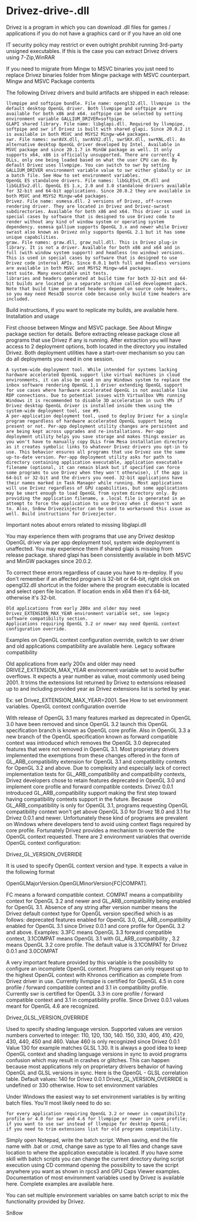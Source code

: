 # Drivez-drive-.dll
Drivez is a program in which you can download .dll files for games / applications if you do not have a graphics card or if you have an old one


IT security policy may restrict or even outright prohibit running 3rd-party unsigned executables. If this is the case you can extract Drivez drivers using 7-Zip,WinRAR

If you need to migrate from Mingw to MSVC binaries you just need to replace Drivez binaries folder from Mingw package with MSVC counterpart.
Mingw and MSVC Package contents

The following Drivez drivers and build artifacts are shipped in each release:

    llvmpipe and softpipe bundle. File name: opengl32.dll. llvmpipe is the default desktop OpenGL driver. Both llvmpipe and softpipe are available for both x86 and x64. softpipe can be selected by setting environment variable GALLIUM_DRIVER=softpipe.
    GLAPI shared library. File name: libglapi.dll. Required by llvmpipe, softpipe and swr if Drivez is built with shared glapi. Since 20.0.2 it is available in both MSVC and MSYS2 Mingw-w64 packages.
    swr. File names: swrAVX.dll, swrAVX2.dll, swrSKX.dll, swrKNL.dll. An alternative desktop OpenGL driver developed by Intel. Available in MSVC package and since 20.1.7 in MinGW package as well. It only supports x64, x86 is officially unsupported. There are currently 4 DLLs, only one being loaded based on what the user CPU can do. By default Drivez uses llvmpipe. You can switch to swr by setting GALLIUM_DRIVER environment variable value to swr either globally or in a batch file. See How to set environment variables.
    OpenGL ES standalone drivers. File names: libGLESv1_CM.dll and libGLESv2.dll. OpenGL ES 1.x, 2.0 and 3.0 standalone drivers available for 32-bit and 64-bit applications. Since 20.0.2 they are available in both MSVC and MSYS2 Mingw-w64 packages.
    Drivez. File name: osmesa.dll. 2 versions of Drivez, off-screen rendering driver. They are located in Drivez and Drivez-swrast subdirectories. Available for both x86 and x64. This driver is used in special cases by software that is designed to use Drivez code to render without any kind of window system or operating system dependency. osmesa gallium supports OpenGL 3.x and newer while Drivez swrast also known as Drivez only supports OpenGL 2.1 but it has some unique capabilities. 
    graw. File names: graw.dll, graw_null.dll. This is Drivez plug-in library. It is not a driver. Available for both x86 and x64 and in full (with window system support) and headless (no window) versions. This is used in special cases by software that is designed to use Drivez code internal APIs. Since 0.0.1 both full and headless versions are available in both MSVC and MSYS2 Mingw-w64 packages.
    test suite. Many executable unit tests.
    libraries and headers generated at build time for both 32-bit and 64-bit builds are located in a separate archive called development pack. Note that build time generated headers depend on source code headers, so you may need Mesa3D source code because only build time headers are included.

Build instructions, if you want to replicate my builds, are available here.
Installation and usage

First choose between Mingw and MSVC package. See About Mingw package section for details. Before extracting release package close all programs that use Drivez if any is running. After extraction you will have access to 2 deployment options, both located in the directory you installed Drivez. Both deployment utilities have a start-over mechanism so you can do all deployments you need in one session.

    A system-wide deployment tool. While intended for systems lacking hardware accelerated OpenGL support like virtual machines in cloud environments, it can also be used on any Windows system to replace the inbox software rendering OpenGL 1.1 driver extending OpenGL support for use cases where hardware accelerated OpenGL is not available like RDP connections. Due to potential issues with Virtualbox VMs running Windows it is recommended to disable 3D acceleration in such VMs if Drivez desktop OpenGL driver is installed inside them using the system-wide deployment tool, see #9.
    A per-application deployment tool, used to deploy Drivez for a single program regardless of hardware accelerated OpenGL support being present or not. Per-app deployment utility changes are persistent and are being kept across upgrades and re-installations. Per-app deployment utility helps you save storage and makes things easier as you won't have to manually copy DLLs from Mesa installation directory as it creates symbolic links to whatever Drivez drivers you opt-in to use. This behavior ensures all programs that use Drivez use the same up-to-date version. Per-app deployment utility asks for path to directory containing application executable, application executable filename (optional, it can remain blank but if specified can force some programs to use Drivez when they won't otherwise), if the app is 64-bit or 32-bit and the drivers you need. 32-bit applications have their names marked in Task Manager while running. Most applications will use Drivez regardless of GPU capabilities, but some applications may be smart enough to load OpenGL from system directory only. By providing the application filename, a .local file is generated in an attempt to force the application to use Drivez when it doesn't want to. Also, Sn8ow Drivezinjector can be used to workaround this issue as well. Build instructions for Drivezjector.

Important notes about errors related to missing libglapi.dll

You may experience them with programs that use any Drivez desktop OpenGL driver via per app deployment tool, system wide deployment is unaffected. You may experience them if shared glapi is missing from release package. shared glapi has been consistently available in both MSVC and MinGW packages since 20.0.2.

To correct these errors regardless of cause you have to re-deploy. If you don't remember if an affected program is 32-bit or 64-bit, right click on opengl32.dll shortcut in the folder where the program executable is located and select open file location. If location ends in x64 then it's 64-bit, otherwise it's 32-bit.

    Old applications from early 200x and older may need Drivez_EXTENSION_MAX_YEAR environment variable set, see legacy software compatibility section.
    Applications requiring OpenGL 3.2 or newer may need OpenGL context configuration override.

Examples on OpenGL context configuration override, switch to swr driver and old applications compatibility are available here.
Legacy software compatibility

Old applications from early 200x and older may need DRIVEZ_EXTENSION_MAX_YEAR environment variable set to avoid buffer overflows. It expects a year number as value, most commonly used being 2001. It trims the extensions list returned by Drivez to extensions released up to and including provided year as Drivez extensions list is sorted by year.

Ex: set Drivez_EXTENSION_MAX_YEAR=2001. See How to set environment variables.
OpenGL context configuration override

With release of OpenGL 3.1 many features marked as deprecated in OpenGL 3.0 have been removed and since OpenGL 3.2 launch this OpenGL specification branch is known as OpenGL core profile. Also in OpenGL 3.3 a new branch of the OpenGL specification known as forward compatible context was introduced which removes the OpenGL 3.0 deprecated features that were not removed in OpenGL 3.1. Most proprietary drivers implemented the exemptions from these changes offered in the form of GL_ARB_compatibility extension for OpenGL 3.1 and compatibility contexts for OpenGL 3.2 and above. Due to complexity and especially lack of correct implementation tests for GL_ARB_compatibility and compatibility contexts, Drivez developers chose to retain features deprecated in OpenGL 3.0 and implement core profile and forward compatible contexts. Drivez 0.0.1 introduced GL_ARB_compatibility support making the first step toward having compatibility contexts support in the future. Because GL_ARB_compatibility is only for OpenGL 3.1, programs requesting OpenGL compatibility context won't get above OpenGL 3.0 for Drivez 18.0 and 3.1 for Drivez 0.0.1 and newer. Unfortunately these kind of programs are prevalent on Windows where developers tend to avoid using context flags required by core profile. Fortunately Drivez provides a mechanism to override the OpenGL context requested. There are 2 environment variables that override OpenGL context configuration:

   Drivez_GL_VERSION_OVERRIDE

It is used to specify OpenGL context version and type. It expects a value in the following format

OpenGLMajorVersion.OpenGLMinorVersion{FC|COMPAT].

FC means a forward compatible context. COMPAT means a compatibility context for OpenGL 3.2 and newer and GL_ARB_compatibility being enabled for OpenGL 3.1. Absence of any string after version number means the Drivez default context type for OpenGL version specified which is as follows: deprecated features enabled for OpenGL 3.0, GL_ARB_compatibility enabled for OpenGL 3.1 since Drivez 0.0.1 and core profile for OpenGL 3.2 and above. Examples: 3.3FC means OpenGL 3.3 forward compatible context, 3.1COMPAT means OpenGL 3.1 with GL_ARB_compatibility , 3.2 means OpenGL 3.2 core profile. The default value is 3.1COMPAT for Drivez 0.0.1 and 3.0COMPAT 

A very important feature provided by this variable is the possibility to configure an incomplete OpenGL context. Programs can only request up to the highest OpenGL context with Khronos certification as complete from Drivez driver in use. Currently llvmpipe is certified for OpenGL 4.5 in core profile / forward compatible context and 3.1 in compatibility profile. Currently swr is certified for OpenGL 3.3 in core profile / forward compatible context and 3.1 in compatibility profile. Since Drivez 0.0.1 values meant for OpenGL 4.6 are recognized.

   Drivez_GLSL_VERSION_OVERRIDE

Used to specify shading language version. Supported values are version numbers converted to integer: 110, 120, 130, 140. 150, 330, 400, 410, 420, 430, 440, 450 and 460. Value 460 is only recognized since Drivez 0.0.1 Value 130 for example matches GLSL 1.30. It is always a good idea to keep OpenGL context and shading language versions in sync to avoid programs confusion which may result in crashes or glitches. This can happen because most applications rely on proprietary drivers behavior of having OpenGL and GLSL versions in sync. Here is the OpenGL - GLSL correlation table. Default values: 140 for Drivez 0.0.1
Drivez_GL_VERSION_OVERRIDE is undefined or 330 otherwise.
How to set environment variables

Under Windows the easiest way to set environment variables is by writing batch files. You'll most likely need to do so:

    for every application requiring OpenGL 3.2 or newer in compatibility profile or 4.0 for swr and 4.6 for llvmpipe or newer in core profile;
    if you want to use swr instead of llvmpipe for desktop OpenGL;
    if you need to trim extensions list for old programs compatibility.

Simply open Notepad, write the batch script. When saving, end the file name with .bat or .cmd, change save as type to all files and change save location to where the application executable is located. If you have some skill with batch scripts you can change the current directory during script execution using CD command opening the possibility to save the script anywhere you want as shown in rpcs3 and GPU Caps Viewer examples. Documentation of most environment variables used by Drivez is available here. Complete examples are available here.

You can set multiple environment variables on same batch script to mix the functionality provided by Drivez.



Sn8ow



